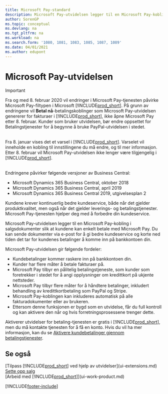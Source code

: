```yaml
---
title: Microsoft Pay-standard
description: Microsoft Pay-utvidelsen legger til en Microsoft Pay-kobling i salgsdokumenter slik at kundene kan enkelt betale med Microsoft Pay.
author: SorenGP
ms.topic: conceptual
ms.devlang: na
ms.tgt_pltfrm: na
ms.workload: na
ms.search.form: '1080, 1081, 1083, 1085, 1087, 1089'
ms.date: 04/01/2021
ms.author: edupont
---
```

# <a name="the-microsoft-pay-extension"></a><a name="the-microsoft-pay-extension"></a>Microsoft Pay-utvidelsen

> [!IMPORTANT]
> Fra og med 8. februar 2020 vil endringer i Microsoft Pay-tjenesten påvirke Microsoft Pay-filtypen i Microsoft [!INCLUDE[prod_short](includes/prod_long.md)]. På grunn av endringene vil **Betal nå**-betalingskoblinger som Microsoft Pay-utvidelsen genererer for fakturaer i [!INCLUDE[prod_short](includes/prod_short.md)], ikke åpne Microsoft Pay etter 8. februar. Kunder som bruker utvidelsen, bør endre oppsettet for Betalingstjenester for å begynne å bruke PayPal-utvidelsen i stedet.<br /></br>
>
> Fra 8. januar vises det et varsel i [!INCLUDE[prod_short](includes/prod_short.md)]. Varselet vil inneholde en kobling til innstillingene du må endre, og til mer informasjon. Etter 8. februar vil Microsoft Pay-utvidelsen ikke lenger være tilgjengelig i [!INCLUDE[prod_short](includes/prod_short.md)].<br /></br>
>
> Endringene påvirker følgende versjoner av Business Central:
> - Microsoft Dynamics 365 Business Central, oktober 2018
> - Microsoft Dynamics 365 Business Central, april 2019
> - Microsoft Dynamics 365 Business Central 2019, utgivelsesplan 2

Kundene krever kontinuerlig bedre kundeservice, både når det gjelder produktkvalitet, men også når det gjelder leverings- og betalingstjenester. Microsoft Pay-tjenesten hjelper deg med å forbedre din kundeservice.

Microsoft Pay-utvidelsen legger til en Microsoft Pay-kobling i salgsdokumenter slik at kundene kan enkelt betale med Microsoft Pay. Du kan sende dokumenter via e-post for å gi bedre kundeservice og korte ned tiden det tar for kundenes betalinger å komme inn på bankkontoen din.

Microsoft Pay-utvidelsen gir følgende fordeler:
- Kundebetalinger kommer raskere inn på bankkontoen din.
- Kunder har flere måter å betale fakturaer på.
- Microsoft Pay tilbyr en pålitelig betalingstjeneste, som kunder som foretrekker i stedet for å angi opplysninger om kredittkort på ukjente nettsteder.
- Microsoft Pay tilbyr flere måter for å håndtere betalinger, inkludert behandling av kredittkortbetaling som PayPal og Stripe.
- Microsoft Pay-koblingen kan inkluderes automatisk på alle fakturadokumenter eller av brukeren.
- Ettersom denne funksjonen er bygd som en utvidelse, får du full kontroll og kan aktivere den når og hvis forretningsprosessene trenger dette.

Aktiverer utvidelser for betaling-tjenesten er gratis i [!INCLUDE[prod_short](includes/prod_short.md)], men du må kontakte tjenesten for å få en konto. Hvis du vil ha mer informasjon, kan du se [Aktivere kundebetalinger gjennom betalingstjenester](sales-how-enable-payment-service-extensions.md).

## <a name="see-also"></a><a name="see-also"></a>Se også

[Tilpass [!INCLUDE[prod_short](includes/prod_short.md)] ved hjelp av utvidelser](ui-extensions.md)  
[Sette opp salg](sales-setup-sales.md)  
[Arbeid med [!INCLUDE[prod_short](includes/prod_short.md)]](ui-work-product.md)  

[!INCLUDE[footer-include](includes/footer-banner.md)]
